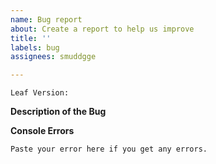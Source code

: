 ```yaml
---
name: Bug report
about: Create a report to help us improve
title: ''
labels: bug
assignees: smuddgge

---
```


`Leaf Version:`

**Description of the Bug**

**Console Errors**
```
Paste your error here if you get any errors.
```
